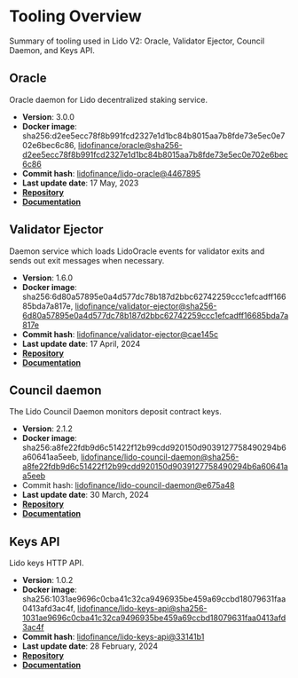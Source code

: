 # Tooling Overview

Summary of tooling used in Lido V2: Oracle, Validator Ejector, Council Daemon, and Keys API.

## Oracle

Oracle daemon for Lido decentralized staking service.

- **Version**: 3.0.0
- **Docker image**: sha256:d2ee5ecc78f8b991fcd2327e1d1bc84b8015aa7b8fde73e5ec0e702e6bec6c86, [lidofinance/oracle@sha256-d2ee5ecc78f8b991fcd2327e1d1bc84b8015aa7b8fde73e5ec0e702e6bec6c86](https://hub.docker.com/layers/lidofinance/oracle/3.0.0/images/sha256-d2ee5ecc78f8b991fcd2327e1d1bc84b8015aa7b8fde73e5ec0e702e6bec6c86?context=explore)
- **Commit hash**: [lidofinance/lido-oracle@4467895](https://github.com/lidofinance/lido-oracle/tree/44678954915b8291c949904c63de5e4e4983b427)
- **Last update date**: 17 May, 2023
- [**Repository**](https://github.com/lidofinance/lido-oracle/tree/3.0.0)
- [**Documentation**](/guides/oracle-operator-manual)

## Validator Ejector

Daemon service which loads LidoOracle events for validator exits and sends out exit messages when necessary.

- **Version**: 1.6.0
- **Docker image**: sha256:6d80a57895e0a4d577dc78b187d2bbc62742259ccc1efcadff16685bda7a817e, [lidofinance/validator-ejector@sha256-6d80a57895e0a4d577dc78b187d2bbc62742259ccc1efcadff16685bda7a817e](https://hub.docker.com/layers/lidofinance/validator-ejector/1.6.0/images/sha256-6d80a57895e0a4d577dc78b187d2bbc62742259ccc1efcadff16685bda7a817e)
- **Commit hash**: [lidofinance/validator-ejector@cae145c](https://github.com/lidofinance/validator-ejector/commit/cae145cde6e0c41726335dcbb761395fd54c26de)
- **Last update date**: 17 April, 2024
- [**Repository**](https://github.com/lidofinance/validator-ejector/tree/1.6.0#readme)
- [**Documentation**](/guides/validator-ejector-guide)

## Council daemon

The Lido Council Daemon monitors deposit contract keys.

- **Version**: 2.1.2
- **Docker image**: sha256:a8fe22fdb9d6c51422f12b99cdd920150d9039127758490294b6a60641aa5eeb, [lidofinance/lido-council-daemon@sha256-a8fe22fdb9d6c51422f12b99cdd920150d9039127758490294b6a60641aa5eeb](https://hub.docker.com/layers/lidofinance/lido-council-daemon/2.1.2/images/sha256-a8fe22fdb9d6c51422f12b99cdd920150d9039127758490294b6a60641aa5eeb)
- Commit hash: [lidofinance/lido-council-daemon@e675a48](https://github.com/lidofinance/lido-council-daemon/commit/e675a4856502b9f67e606f0c5f07d712288d5945)
- **Last update date**: 30 March, 2024
- [**Repository**](https://github.com/lidofinance/lido-council-daemon/tree/2.1.2)
- [**Documentation**](/guides/deposit-security-manual)

## Keys API

Lido keys HTTP API.

- **Version**: 1.0.2
- **Docker image**: sha256:1031ae9696c0cba41c32ca9496935be459a69ccbd18079631faa0413afd3ac4f, [lidofinance/lido-keys-api@sha256-1031ae9696c0cba41c32ca9496935be459a69ccbd18079631faa0413afd3ac4f](https://hub.docker.com/layers/lidofinance/lido-keys-api/1.0.2/images/sha256-1031ae9696c0cba41c32ca9496935be459a69ccbd18079631faa0413afd3ac4f)
- **Commit hash**: [lidofinance/lido-keys-api@33141b1](https://github.com/lidofinance/lido-keys-api/commit/33141b195563769151f3d1054acdf785d92db381)
- **Last update date**: 28 February, 2024
- [**Repository**](https://github.com/lidofinance/lido-keys-api/tree/1.0.2)
- [**Documentation**](/guides/kapi-guide)

